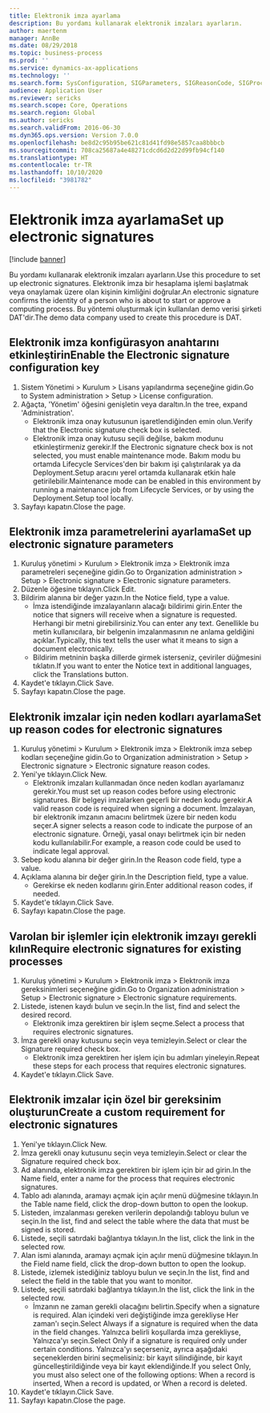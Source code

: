 ```yaml
---
title: Elektronik imza ayarlama
description: Bu yordamı kullanarak elektronik imzaları ayarların.
author: maertenm
manager: AnnBe
ms.date: 08/29/2018
ms.topic: business-process
ms.prod: ''
ms.service: dynamics-ax-applications
ms.technology: ''
ms.search.form: SysConfiguration, SIGParameters, SIGReasonCode, SIGProcSetup
audience: Application User
ms.reviewer: sericks
ms.search.scope: Core, Operations
ms.search.region: Global
ms.author: sericks
ms.search.validFrom: 2016-06-30
ms.dyn365.ops.version: Version 7.0.0
ms.openlocfilehash: be8d2c95b95be621c81d41fd98e5857caa8bbbcb
ms.sourcegitcommit: 708ca25687a4e48271cdcd6d2d22d99fb94cf140
ms.translationtype: HT
ms.contentlocale: tr-TR
ms.lasthandoff: 10/10/2020
ms.locfileid: "3981782"
---
```

# <a name="set-up-electronic-signatures"></a><span data-ttu-id="ca112-103">Elektronik imza ayarlama</span><span class="sxs-lookup"><span data-stu-id="ca112-103">Set up electronic signatures</span></span>

[!include [banner](../../includes/banner.md)]

<span data-ttu-id="ca112-104">Bu yordamı kullanarak elektronik imzaları ayarların.</span><span class="sxs-lookup"><span data-stu-id="ca112-104">Use this procedure to set up electronic signatures.</span></span> <span data-ttu-id="ca112-105">Elektronik imza bir hesaplama işlemi başlatmak veya onaylamak üzere olan kişinin kimliğini doğrular.</span><span class="sxs-lookup"><span data-stu-id="ca112-105">An electronic signature confirms the identity of a person who is about to start or approve a computing process.</span></span> <span data-ttu-id="ca112-106">Bu yöntemi oluşturmak için kullanılan demo verisi şirketi DAT'dir.</span><span class="sxs-lookup"><span data-stu-id="ca112-106">The demo data company used to create this procedure is DAT.</span></span>


## <a name="enable-the-electronic-signature-configuration-key"></a><span data-ttu-id="ca112-107">Elektronik imza konfigürasyon anahtarını etkinleştirin</span><span class="sxs-lookup"><span data-stu-id="ca112-107">Enable the Electronic signature configuration key</span></span>
1. <span data-ttu-id="ca112-108">Sistem Yönetimi > Kurulum > Lisans yapılandırma seçeneğine gidin.</span><span class="sxs-lookup"><span data-stu-id="ca112-108">Go to System administration > Setup > License configuration.</span></span>
2. <span data-ttu-id="ca112-109">Ağaçta, 'Yönetim' öğesini genişletin veya daraltın.</span><span class="sxs-lookup"><span data-stu-id="ca112-109">In the tree, expand 'Administration'.</span></span>
    * <span data-ttu-id="ca112-110">Elektronik imza onay kutusunun işaretlendiğinden emin olun.</span><span class="sxs-lookup"><span data-stu-id="ca112-110">Verify that the Electronic signature check box is selected.</span></span>  
    * <span data-ttu-id="ca112-111">Elektronik imza onay kutusu seçili değilse, bakım modunu etkinleştirmeniz gerekir.</span><span class="sxs-lookup"><span data-stu-id="ca112-111">If the Electronic signature check box is not selected, you must enable maintenance mode.</span></span> <span data-ttu-id="ca112-112">Bakım modu bu ortamda Lifecycle Services'den bir bakım işi çalıştırılarak ya da Deployment.Setup aracını yerel ortamda kullanarak etkin hale getirilebilir.</span><span class="sxs-lookup"><span data-stu-id="ca112-112">Maintenance mode can be enabled in this environment by running a maintenance job from Lifecycle Services, or by using the Deployment.Setup tool locally.</span></span>  
3. <span data-ttu-id="ca112-113">Sayfayı kapatın.</span><span class="sxs-lookup"><span data-stu-id="ca112-113">Close the page.</span></span>

## <a name="set-up-electronic-signature-parameters"></a><span data-ttu-id="ca112-114">Elektronik imza parametrelerini ayarlama</span><span class="sxs-lookup"><span data-stu-id="ca112-114">Set up electronic signature parameters</span></span>
1. <span data-ttu-id="ca112-115">Kuruluş yönetimi > Kurulum > Elektronik imza > Elektronik imza parametreleri seçeneğine gidin.</span><span class="sxs-lookup"><span data-stu-id="ca112-115">Go to Organization administration > Setup > Electronic signature > Electronic signature parameters.</span></span>
2. <span data-ttu-id="ca112-116">Düzenle öğesine tıklayın.</span><span class="sxs-lookup"><span data-stu-id="ca112-116">Click Edit.</span></span>
3. <span data-ttu-id="ca112-117">Bildirim alanına bir değer yazın.</span><span class="sxs-lookup"><span data-stu-id="ca112-117">In the Notice field, type a value.</span></span>
    * <span data-ttu-id="ca112-118">İmza istendiğinde imzalayanların alacağı bildirimi girin.</span><span class="sxs-lookup"><span data-stu-id="ca112-118">Enter the notice that signers will receive when a signature is requested.</span></span> <span data-ttu-id="ca112-119">Herhangi bir metni girebilirsiniz.</span><span class="sxs-lookup"><span data-stu-id="ca112-119">You can enter any text.</span></span> <span data-ttu-id="ca112-120">Genellikle bu metin kullanıcılara, bir belgenin imzalanmasının ne anlama geldiğini açıklar.</span><span class="sxs-lookup"><span data-stu-id="ca112-120">Typically, this text tells the user what it means to sign a document electronically.</span></span>  
    * <span data-ttu-id="ca112-121">Bildirim metninin başka dillerde girmek isterseniz, çeviriler düğmesini tıklatın.</span><span class="sxs-lookup"><span data-stu-id="ca112-121">If you want to enter the Notice text in additional languages, click the Translations button.</span></span>  
4. <span data-ttu-id="ca112-122">Kaydet'e tıklayın.</span><span class="sxs-lookup"><span data-stu-id="ca112-122">Click Save.</span></span>
5. <span data-ttu-id="ca112-123">Sayfayı kapatın.</span><span class="sxs-lookup"><span data-stu-id="ca112-123">Close the page.</span></span>

## <a name="set-up-reason-codes-for-electronic-signatures"></a><span data-ttu-id="ca112-124">Elektronik imzalar için neden kodları ayarlama</span><span class="sxs-lookup"><span data-stu-id="ca112-124">Set up reason codes for electronic signatures</span></span>
1. <span data-ttu-id="ca112-125">Kuruluş yönetimi > Kurulum > Elektronik imza > Elektronik imza sebep kodları seçeneğine gidin.</span><span class="sxs-lookup"><span data-stu-id="ca112-125">Go to Organization administration > Setup > Electronic signature > Electronic signature reason codes.</span></span>
2. <span data-ttu-id="ca112-126">Yeni'ye tıklayın.</span><span class="sxs-lookup"><span data-stu-id="ca112-126">Click New.</span></span>
    * <span data-ttu-id="ca112-127">Elektronik imzaları kullanmadan önce neden kodları ayarlamanız gerekir.</span><span class="sxs-lookup"><span data-stu-id="ca112-127">You must set up reason codes before using electronic signatures.</span></span> <span data-ttu-id="ca112-128">Bir belgeyi imzalarken geçerli bir neden kodu gerekir.</span><span class="sxs-lookup"><span data-stu-id="ca112-128">A valid reason code is required when signing a document.</span></span>     <span data-ttu-id="ca112-129">İmzalayan, bir elektronik imzanın amacını belirtmek üzere bir neden kodu seçer.</span><span class="sxs-lookup"><span data-stu-id="ca112-129">A signer selects a reason code to indicate the purpose of an electronic signature.</span></span> <span data-ttu-id="ca112-130">Örneği, yasal onayı belirtmek için bir neden kodu kullanılabilir.</span><span class="sxs-lookup"><span data-stu-id="ca112-130">For example, a reason code could be used to indicate legal approval.</span></span>  
3. <span data-ttu-id="ca112-131">Sebep kodu alanına bir değer girin.</span><span class="sxs-lookup"><span data-stu-id="ca112-131">In the Reason code field, type a value.</span></span>
4. <span data-ttu-id="ca112-132">Açıklama alanına bir değer girin.</span><span class="sxs-lookup"><span data-stu-id="ca112-132">In the Description field, type a value.</span></span>
    * <span data-ttu-id="ca112-133">Gerekirse ek neden kodlarını girin.</span><span class="sxs-lookup"><span data-stu-id="ca112-133">Enter additional reason codes, if needed.</span></span>  
5. <span data-ttu-id="ca112-134">Kaydet'e tıklayın.</span><span class="sxs-lookup"><span data-stu-id="ca112-134">Click Save.</span></span>
6. <span data-ttu-id="ca112-135">Sayfayı kapatın.</span><span class="sxs-lookup"><span data-stu-id="ca112-135">Close the page.</span></span>

## <a name="require-electronic-signatures-for-existing-processes"></a><span data-ttu-id="ca112-136">Varolan bir işlemler için elektronik imzayı gerekli kılın</span><span class="sxs-lookup"><span data-stu-id="ca112-136">Require electronic signatures for existing processes</span></span>
1. <span data-ttu-id="ca112-137">Kuruluş yönetimi > Kurulum > Elektronik imza > Elektronik imza gereksinimleri seçeneğine gidin.</span><span class="sxs-lookup"><span data-stu-id="ca112-137">Go to Organization administration > Setup > Electronic signature > Electronic signature requirements.</span></span>
2. <span data-ttu-id="ca112-138">Listede, istenen kaydı bulun ve seçin.</span><span class="sxs-lookup"><span data-stu-id="ca112-138">In the list, find and select the desired record.</span></span>
    * <span data-ttu-id="ca112-139">Elektronik imza gerektiren bir işlem seçme.</span><span class="sxs-lookup"><span data-stu-id="ca112-139">Select a process that requires electronic signatures.</span></span>  
3. <span data-ttu-id="ca112-140">İmza gerekli onay kutusunu seçin veya temizleyin.</span><span class="sxs-lookup"><span data-stu-id="ca112-140">Select or clear the Signature required check box.</span></span>
    * <span data-ttu-id="ca112-141">Elektronik imza gerektiren her işlem için bu adımları yineleyin.</span><span class="sxs-lookup"><span data-stu-id="ca112-141">Repeat these steps for each process that requires electronic signatures.</span></span>  
4. <span data-ttu-id="ca112-142">Kaydet'e tıklayın.</span><span class="sxs-lookup"><span data-stu-id="ca112-142">Click Save.</span></span>

## <a name="create-a-custom-requirement-for-electronic-signatures"></a><span data-ttu-id="ca112-143">Elektronik imzalar için özel bir gereksinim oluşturun</span><span class="sxs-lookup"><span data-stu-id="ca112-143">Create a custom requirement for electronic signatures</span></span>
1. <span data-ttu-id="ca112-144">Yeni'ye tıklayın.</span><span class="sxs-lookup"><span data-stu-id="ca112-144">Click New.</span></span>
2. <span data-ttu-id="ca112-145">İmza gerekli onay kutusunu seçin veya temizleyin.</span><span class="sxs-lookup"><span data-stu-id="ca112-145">Select or clear the Signature required check box.</span></span>
3. <span data-ttu-id="ca112-146">Ad alanında, elektronik imza gerektiren bir işlem için bir ad girin.</span><span class="sxs-lookup"><span data-stu-id="ca112-146">In the Name field, enter a name for the process that requires electronic signatures.</span></span>
4. <span data-ttu-id="ca112-147">Tablo adı alanında, aramayı açmak için açılır menü düğmesine tıklayın.</span><span class="sxs-lookup"><span data-stu-id="ca112-147">In the Table name field, click the drop-down button to open the lookup.</span></span>
5. <span data-ttu-id="ca112-148">Listeden, imzalanması gereken verilerin depolandığı tabloyu bulun ve seçin.</span><span class="sxs-lookup"><span data-stu-id="ca112-148">In the list, find and select the table where the data that must be signed is stored.</span></span>
6. <span data-ttu-id="ca112-149">Listede, seçili satırdaki bağlantıya tıklayın.</span><span class="sxs-lookup"><span data-stu-id="ca112-149">In the list, click the link in the selected row.</span></span>
7. <span data-ttu-id="ca112-150">Alan ismi alanında, aramayı açmak için açılır menü düğmesine tıklayın.</span><span class="sxs-lookup"><span data-stu-id="ca112-150">In the Field name field, click the drop-down button to open the lookup.</span></span>
8. <span data-ttu-id="ca112-151">Listede, izlemek istediğiniz tabloyu bulun ve seçin.</span><span class="sxs-lookup"><span data-stu-id="ca112-151">In the list, find and select the field in the table that you want to monitor.</span></span>
9. <span data-ttu-id="ca112-152">Listede, seçili satırdaki bağlantıya tıklayın.</span><span class="sxs-lookup"><span data-stu-id="ca112-152">In the list, click the link in the selected row.</span></span>
    * <span data-ttu-id="ca112-153">İmzanın ne zaman gerekli olacağını belirtin.</span><span class="sxs-lookup"><span data-stu-id="ca112-153">Specify when a signature is required.</span></span>     <span data-ttu-id="ca112-154">Alan içindeki veri değiştiğinde imza gerekliyse Her zaman'ı seçin.</span><span class="sxs-lookup"><span data-stu-id="ca112-154">Select Always if a signature is required when the data in the field changes.</span></span>     <span data-ttu-id="ca112-155">Yalnızca belirli koşullarda imza gerekliyse, Yalnızca'yı seçin.</span><span class="sxs-lookup"><span data-stu-id="ca112-155">Select Only if a signature is required only under certain conditions.</span></span> <span data-ttu-id="ca112-156">Yalnızca'yı seçerseniz, ayrıca aşağıdaki seçeneklerden birini seçmelisiniz: bir kayıt silindiğinde, bir kayıt güncelleştirildiğinde veya bir kayıt eklendiğinde.</span><span class="sxs-lookup"><span data-stu-id="ca112-156">If you select Only, you must also select one of the following options: When a record is inserted, When a record is updated, or When a record is deleted.</span></span>  
10. <span data-ttu-id="ca112-157">Kaydet'e tıklayın.</span><span class="sxs-lookup"><span data-stu-id="ca112-157">Click Save.</span></span>
11. <span data-ttu-id="ca112-158">Sayfayı kapatın.</span><span class="sxs-lookup"><span data-stu-id="ca112-158">Close the page.</span></span>

